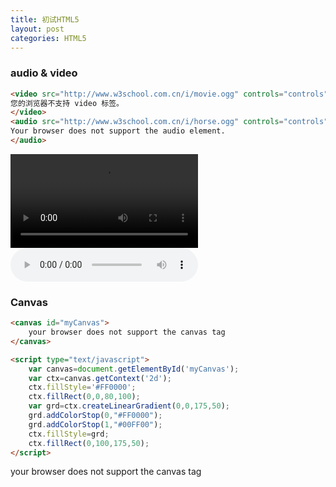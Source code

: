 ```yaml
---
title: 初试HTML5
layout: post
categories: HTML5
---
```


### audio & video
    
```html
<video src="http://www.w3school.com.cn/i/movie.ogg" controls="controls">
您的浏览器不支持 video 标签。
</video>
<audio src="http://www.w3school.com.cn/i/horse.ogg" controls="controls">
Your browser does not support the audio element.
</audio>
``` 

<div class="align-center">
    <video src="http://www.w3school.com.cn/i/movie.ogg" controls="controls">
    您的浏览器不支持 video 标签。
    </video>
    <audio src="http://www.w3school.com.cn/i/horse.ogg" controls="controls">
    Your browser does not support the audio element.
    </audio>
</div>

### Canvas

```html
<canvas id="myCanvas">
    your browser does not support the canvas tag 
</canvas>

<script type="text/javascript">
    var canvas=document.getElementById('myCanvas');
    var ctx=canvas.getContext('2d');
    ctx.fillStyle='#FF0000';
    ctx.fillRect(0,0,80,100);
    var grd=ctx.createLinearGradient(0,0,175,50);
    grd.addColorStop(0,"#FF0000");
    grd.addColorStop(1,"#00FF00");
    ctx.fillStyle=grd;
    ctx.fillRect(0,100,175,50);
</script>
```

<canvas id="myCanvas" class="align-center">
    your browser does not support the canvas tag 
</canvas>

<script type="text/javascript">
    var canvas=document.getElementById('myCanvas');
    var ctx=canvas.getContext('2d');
    ctx.fillStyle='#FF0000';
    ctx.fillRect(0,0,80,100);
    var grd=ctx.createLinearGradient(0,0,175,50);
    grd.addColorStop(0,"#FF0000");
    grd.addColorStop(1,"#00FF00");
    ctx.fillStyle=grd;
    ctx.fillRect(0,100,175,50);
</script>